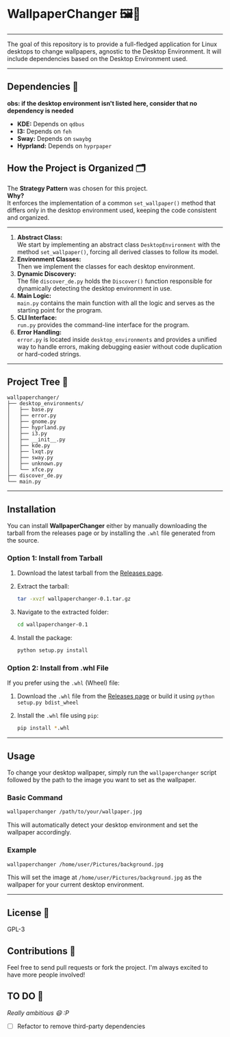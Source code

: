 # WallpaperChanger 🖼️🚀

***  
The goal of this repository is to provide a full-fledged application for Linux desktops to change wallpapers, agnostic to the Desktop Environment. It will include dependencies based on the Desktop Environment used.  
***  

## Dependencies 🔧
**obs: if the desktop environment isn't listed here, consider that no dependency is needed**  
- **KDE:** Depends on `qdbus`  
- **I3:** Depends on `feh`
- **Sway:** Depends on `swaybg`
- **Hyprland:** Depends on `hyprpaper`

## How the Project is Organized 🗂️

The **Strategy Pattern** was chosen for this project.  
**Why?**  
It enforces the implementation of a common `set_wallpaper()` method that differs only in the desktop environment used, keeping the code consistent and organized.

***  

1. **Abstract Class:**  
   We start by implementing an abstract class `DesktopEnvironment` with the method `set_wallpaper()`, forcing all derived classes to follow its model.  
2. **Environment Classes:**  
   Then we implement the classes for each desktop environment.  
3. **Dynamic Discovery:**  
   The file `discover_de.py` holds the `Discover()` function responsible for dynamically detecting the desktop environment in use.  
4. **Main Logic:**  
   `main.py` contains the main function with all the logic and serves as the starting point for the program.  
5. **CLI Interface:**  
   `run.py` provides the command-line interface for the program.  
6. **Error Handling:**  
   `error.py` is located inside `desktop_environments` and provides a unified way to handle errors, making debugging easier without code duplication or hard-coded strings.

***  

## Project Tree 🌳

```
wallpaperchanger/
├── desktop_environments/
│   ├── base.py
│   ├── error.py
│   ├── gnome.py
│   ├── hyprland.py
│   ├── i3.py
│   ├── __init__.py
│   ├── kde.py
│   ├── lxqt.py
│   ├── sway.py
│   ├── unknown.py
│   └── xfce.py
├── discover_de.py
└── main.py
```


***

## Installation

You can install **WallpaperChanger** either by manually downloading the tarball from the releases page or by installing the `.whl` file generated from the source.

### **Option 1: Install from Tarball**

1. Download the latest tarball from the [Releases page](https://github.com/yourusername/wallpaperchanger/releases).
2. Extract the tarball:

   ```bash
   tar -xvzf wallpaperchanger-0.1.tar.gz
   ```

3. Navigate to the extracted folder:

   ```bash
   cd wallpaperchanger-0.1
   ```

4. Install the package:

   ```bash
   python setup.py install
   ```

### **Option 2: Install from .whl File**

If you prefer using the `.whl` (Wheel) file:

1. Download the `.whl` file from the [Releases page](https://github.com/jean0t/wallpaperchanger/releases) or build it using `python setup.py bdist_wheel`
2. Install the `.whl` file using `pip`:

   ```bash
   pip install *.whl
   ```

***

## Usage

To change your desktop wallpaper, simply run the `wallpaperchanger` script followed by the path to the image you want to set as the wallpaper.

### **Basic Command**

```bash
wallpaperchanger /path/to/your/wallpaper.jpg
```

This will automatically detect your desktop environment and set the wallpaper accordingly.

### **Example**

```bash
wallpaperchanger /home/user/Pictures/background.jpg
```

This will set the image at `/home/user/Pictures/background.jpg` as the wallpaper for your current desktop environment.

***

## License 📜

GPL-3

## Contributions 🤝

Feel free to send pull requests or fork the project. I'm always excited to have more people involved!  

## TO DO 📝

_Really ambitious 😄 :P_  
- [ ] Refactor to remove third-party dependencies

